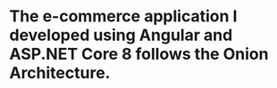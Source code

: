 # The e-commerce application I developed using Angular and ASP.NET Core 8 follows the Onion Architecture.